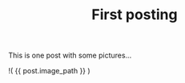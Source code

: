 ﻿---
title: "First posting"
categories:
  - Webtoon
tags:
  - funny
  - love
  - stress
layout: single
image_path: assests/webtoons/image/illust.jpeg


---

This is one post with some pictures...

!( {{ post.image_path }} )
